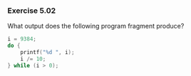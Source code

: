 ### Exercise 5.02
What output does the following program fragment produce?

```c
i = 9384;
do {
    printf("%d ", i);
    i /= 10;
} while (i > 0);
```

<!--
### Solution

`9384 938 93 9 `
